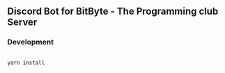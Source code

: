 ## Discord Bot for BitByte - The Programming club Server


### Development
```bash

yarn install


```